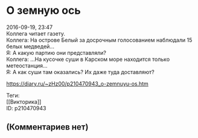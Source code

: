 О земную ось
============

  
2016-09-19, 23:47  
 Коллега читает газету.   
 Коллега: На острове Белый за досрочным голосованием наблюдали 15 белых медведей...   
 Я: А какую партию они представляли?   
 Коллега: ...На кусочке суши в Карском море находится только метеостанция...   
 Я: А как суши там оказались? Их даже туда доставляют?   
  
<https://diary.ru/~zHz00/p210470943_o-zemnuyu-os.htm>  
  
Теги:  
[[Викторика]]  
ID: p210470943  


(Комментариев нет)
------------------
